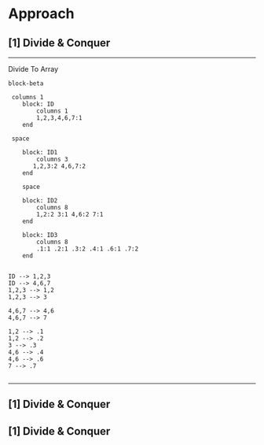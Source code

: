 # Approach

## [1] Divide & Conquer

---
Divide To Array
```mermaid
block-beta
    
 columns 1   
    block: ID
        columns 1
        1,2,3,4,6,7:1
    end
    
 space
    
    block: ID1
        columns 3
       1,2,3:2 4,6,7:2
    end
    
    space
    
    block: ID2
        columns 8
        1,2:2 3:1 4,6:2 7:1 
    end

    block: ID3
        columns 8
        .1:1 .2:1 .3:2 .4:1 .6:1 .7:2
    end
    
    
ID --> 1,2,3
ID --> 4,6,7
1,2,3 --> 1,2
1,2,3 --> 3

4,6,7 --> 4,6
4,6,7 --> 7

1,2 --> .1
1,2 --> .2
3 --> .3
4,6 --> .4
4,6 --> .6
7 --> .7


```

---



## [1] Divide & Conquer
## [1] Divide & Conquer

